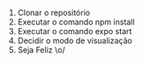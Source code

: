 1. Clonar o repositório
2. Executar o comando npm install
3. Executar o comando expo start
4. Decidir o modo de visualização
5. Seja Feliz \o/
